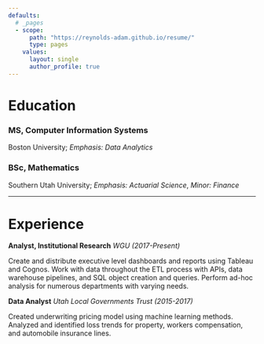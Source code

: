 ```yaml
---
defaults:
  # _pages
  - scope:
      path: "https://reynolds-adam.github.io/resume/"
      type: pages
    values:
      layout: single
      author_profile: true
---
```

	  
# Education


### MS, Computer Information Systems
Boston University; *Emphasis: Data Analytics* 


### BSc, Mathematics
Southern Utah University; *Emphasis: Actuarial Science*, *Minor: Finance*

    
 
------


# Experience


**Analyst, Institutional Research** *WGU (2017-Present)*

Create and distribute executive level dashboards and reports using Tableau and Cognos. Work with data throughout the ETL process with APIs, data warehouse pipelines, and SQL object creation and queries. Perform ad-hoc analysis for numerous departments with varying needs.

**Data Analyst** *Utah Local Governments Trust (2015-2017)*

Created underwriting pricing model using machine learning methods. Analyzed and identified loss trends for property, workers compensation, and automobile insurance lines.